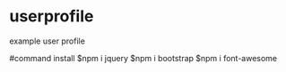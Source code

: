 # userprofile
example user profile

#command install
$npm i jquery
$npm i bootstrap
$npm i font-awesome

